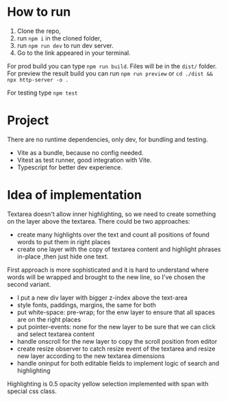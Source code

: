 # How to run

1. Clone the repo,
2. run `npm i` in the cloned folder,
3. run `npm run dev` to run dev server.
4. Go to the link appeared in your terminal.

For prod build you can type `npm run build`. Files will be in the `dist/` folder.
For preview the result build you can run ```npm run preview``` or ```cd ./dist && npx http-server -o .```

For testing type `npm test`

# Project

There are no runtime dependencies, only dev, for bundling and testing.

- Vite as a bundle, because no config needed.
- Vitest as test runner, good integration with Vite.
- Typescript for better dev experience.

# Idea of implementation

Textarea doesn't allow inner highlighting, so we need to create something on the layer above the textarea.
There could be two approaches:

- create many highlights over the text and count all positions of found words to put them in right places
- create one layer with the copy of textarea content and highlight phrases in-place ,then just hide one text.

First approach is more sophisticated and it is hard to understand where words will be wrapped and brought to the new line, so I've chosen the second variant.

- I put a new div layer with bigger z-index above the text-area
- style fonts, paddings, margins, the same for both
- put white-space: pre-wrap; for the enw layer to ensure that all spaces are on the right places
- put pointer-events: none for the new layer to be sure that we can click and select textarea content
- handle onscroll for the new layer to copy the scroll position from editor
- create resize observer to catch resize event of the textarea and resize new layer according to the new textarea dimensions
- handle oninput for both editable fields to implement logic of search and highlighting

Highlighting is 0.5 opacity yellow selection implemented with span with special css class.
